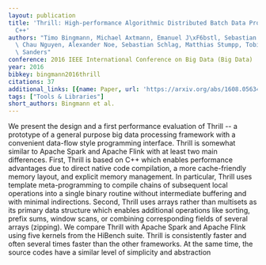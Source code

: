 ```yaml
---
layout: publication
title: 'Thrill: High-performance Algorithmic Distributed Batch Data Processing With
  C++'
authors: "Timo Bingmann, Michael Axtmann, Emanuel J\xF6bstl, Sebastian Lamm, Huyen\
  \ Chau Nguyen, Alexander Noe, Sebastian Schlag, Matthias Stumpp, Tobias Sturm, Peter\
  \ Sanders"
conference: 2016 IEEE International Conference on Big Data (Big Data)
year: 2016
bibkey: bingmann2016thrill
citations: 37
additional_links: [{name: Paper, url: 'https://arxiv.org/abs/1608.05634'}]
tags: ["Tools & Libraries"]
short_authors: Bingmann et al.
---
```

We present the design and a first performance evaluation of Thrill -- a
prototype of a general purpose big data processing framework with a convenient
data-flow style programming interface. Thrill is somewhat similar to Apache
Spark and Apache Flink with at least two main differences. First, Thrill is
based on C++ which enables performance advantages due to direct native code
compilation, a more cache-friendly memory layout, and explicit memory
management. In particular, Thrill uses template meta-programming to compile
chains of subsequent local operations into a single binary routine without
intermediate buffering and with minimal indirections. Second, Thrill uses
arrays rather than multisets as its primary data structure which enables
additional operations like sorting, prefix sums, window scans, or combining
corresponding fields of several arrays (zipping). We compare Thrill with Apache
Spark and Apache Flink using five kernels from the HiBench suite. Thrill is
consistently faster and often several times faster than the other frameworks.
At the same time, the source codes have a similar level of simplicity and
abstraction